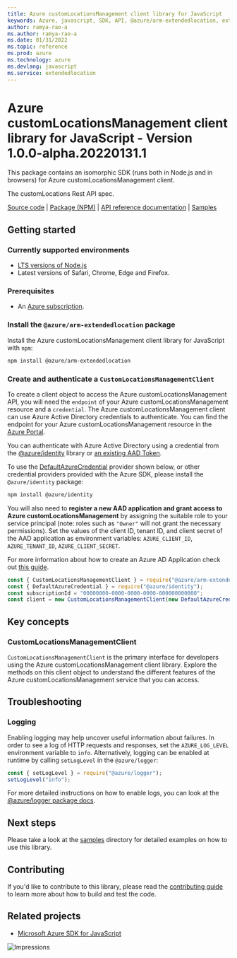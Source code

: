 ```yaml
---
title: Azure customLocationsManagement client library for JavaScript
keywords: Azure, javascript, SDK, API, @azure/arm-extendedlocation, extendedlocation
author: ramya-rao-a
ms.author: ramya-rao-a
ms.date: 01/31/2022
ms.topic: reference
ms.prod: azure
ms.technology: azure
ms.devlang: javascript
ms.service: extendedlocation
---
```

# Azure customLocationsManagement client library for JavaScript - Version 1.0.0-alpha.20220131.1 


This package contains an isomorphic SDK (runs both in Node.js and in browsers) for Azure customLocationsManagement client.

The customLocations Rest API spec.

[Source code](https://github.com/Azure/azure-sdk-for-js/tree/main/sdk/extendedlocation/arm-extendedlocation) |
[Package (NPM)](https://www.npmjs.com/package/@azure/arm-extendedlocation) |
[API reference documentation](https://docs.microsoft.com/javascript/api/@azure/arm-extendedlocation) |
[Samples](https://github.com/Azure-Samples/azure-samples-js-management)

## Getting started

### Currently supported environments

- [LTS versions of Node.js](https://nodejs.org/about/releases/)
- Latest versions of Safari, Chrome, Edge and Firefox.

### Prerequisites

- An [Azure subscription][azure_sub].

### Install the `@azure/arm-extendedlocation` package

Install the Azure customLocationsManagement client library for JavaScript with `npm`:

```bash
npm install @azure/arm-extendedlocation
```

### Create and authenticate a `CustomLocationsManagementClient`

To create a client object to access the Azure customLocationsManagement API, you will need the `endpoint` of your Azure customLocationsManagement resource and a `credential`. The Azure customLocationsManagement client can use Azure Active Directory credentials to authenticate.
You can find the endpoint for your Azure customLocationsManagement resource in the [Azure Portal][azure_portal].

You can authenticate with Azure Active Directory using a credential from the [@azure/identity][azure_identity] library or [an existing AAD Token](https://github.com/Azure/azure-sdk-for-js/blob/master/sdk/identity/identity/samples/AzureIdentityExamples.md#authenticating-with-a-pre-fetched-access-token).

To use the [DefaultAzureCredential][defaultazurecredential] provider shown below, or other credential providers provided with the Azure SDK, please install the `@azure/identity` package:

```bash
npm install @azure/identity
```

You will also need to **register a new AAD application and grant access to Azure customLocationsManagement** by assigning the suitable role to your service principal (note: roles such as `"Owner"` will not grant the necessary permissions).
Set the values of the client ID, tenant ID, and client secret of the AAD application as environment variables: `AZURE_CLIENT_ID`, `AZURE_TENANT_ID`, `AZURE_CLIENT_SECRET`.

For more information about how to create an Azure AD Application check out [this guide](https://docs.microsoft.com/azure/active-directory/develop/howto-create-service-principal-portal).

```javascript
const { CustomLocationsManagementClient } = require("@azure/arm-extendedlocation");
const { DefaultAzureCredential } = require("@azure/identity");
const subscriptionId = "00000000-0000-0000-0000-000000000000";
const client = new CustomLocationsManagementClient(new DefaultAzureCredential(), subscriptionId);
```

## Key concepts

### CustomLocationsManagementClient

`CustomLocationsManagementClient` is the primary interface for developers using the Azure customLocationsManagement client library. Explore the methods on this client object to understand the different features of the Azure customLocationsManagement service that you can access.

## Troubleshooting

### Logging

Enabling logging may help uncover useful information about failures. In order to see a log of HTTP requests and responses, set the `AZURE_LOG_LEVEL` environment variable to `info`. Alternatively, logging can be enabled at runtime by calling `setLogLevel` in the `@azure/logger`:

```javascript
const { setLogLevel } = require("@azure/logger");
setLogLevel("info");
```

For more detailed instructions on how to enable logs, you can look at the [@azure/logger package docs](https://github.com/Azure/azure-sdk-for-js/tree/main/sdk/core/logger).

## Next steps

Please take a look at the [samples](https://github.com/Azure-Samples/azure-samples-js-management) directory for detailed examples on how to use this library.

## Contributing

If you'd like to contribute to this library, please read the [contributing guide](https://github.com/Azure/azure-sdk-for-js/blob/main/CONTRIBUTING.md) to learn more about how to build and test the code.

## Related projects

- [Microsoft Azure SDK for JavaScript](https://github.com/Azure/azure-sdk-for-js)

![Impressions](https://azure-sdk-impressions.azurewebsites.net/api/impressions/azure-sdk-for-js%2Fsdk%2Fextendedlocation%2Farm-extendedlocation%2FREADME.png)

[azure_cli]: https://docs.microsoft.com/cli/azure
[azure_sub]: https://azure.microsoft.com/free/
[azure_sub]: https://azure.microsoft.com/free/
[azure_portal]: https://portal.azure.com
[azure_identity]: https://github.com/Azure/azure-sdk-for-js/tree/main/sdk/identity/identity
[defaultazurecredential]: https://github.com/Azure/azure-sdk-for-js/tree/main/sdk/identity/identity#defaultazurecredential

